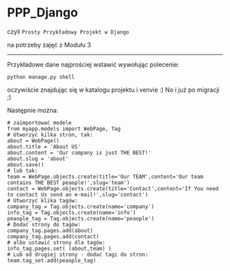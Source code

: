 # PPP_Django
czyli `Prosty Przykładowy Projekt w Django`

na potrzeby zajęć z Modułu 3

---
Przykładowe dane najprościej wstawić wywołując polecenie:

```python manage.py shell```

oczywiście znajdując się w katalogu projektu i venvie :) No i już po migracji ;)

Następnie można:
```
# zaimportować modele
from myapp.models import WebPage, Tag  
# Utworzyć kilka stron, tak:
about = WebPage()
about.title = 'About US'               
about.content = 'Our company is just THE BEST!'                    
about.slug = 'about'                   
about.save()                           
# lub tak:
team = WebPage.objects.create(title='Our TEAM',content='Our team contains THE BEST peaople!',slug='team')
contact = WebPage.objects.create(title='Contact',content='If You need to contact Us send an e-mail!',slug='contact')
# Utworzyć klika tagów:
company_tag = Tag.objects.create(name='company')                  
info_tag = Tag.objects.create(name='info')                        
peaople_tag = Tag.objects.create(name='peaople')                  
# Dodać strony do tagów:
company_tag.pages.add(about)          
company_tag.pages.add(contact)        
# albo ustawić strony dla tagów:
info_tag.pages.set( (about,team) )    
# Lub od drugiej strony - dodać tagi do stron:
team.tag_set.add(peaople_tag)   
```
